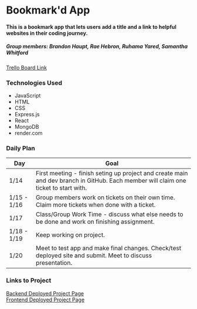 # Bookmark'd App

#### This is a bookmark app that lets users add a title and a link to helpful websites in their coding journey.

##### Group members: Brandon Haupt, Rae Hebron, Ruhama Yared, Samantha Whitford

[Trello Board Link](https://trello.com/b/xyWSrbiC/bookmarkd-lab)

### Technologies Used

- JavaScript
- HTML
- CSS
- Express.js
- React
- MongoDB
- render.com

<!-- prettier-ignore-start -->
### Daily Plan

| Day | Goal |
|-----|------|
| 1/14 | First meeting - finish seting up project and create main and dev branch in GitHub. Each member will claim one ticket to start with.|
| 1/15 - 1/16| Group members work on tickets on their own time. Claim more tickets when done with a ticket. |
| 1/17 | Class/Group Work Time - discuss what else needs to be done and work on finishing assignment. |
| 1/18 - 1/19 | Keep working on project.|
| 1/20 | Meet to test app and make final changes. Check/test deployed site and submit. Meet to discuss presentation. |
<!-- prettier-ignore-end -->

### Links to Project

[Backend Deployed Project Page](https://bookmarkd-backend-hhwq.onrender.com)  
[Frontend Deployed Project Page](https://bookmarkd-frontend.onrender.com)
